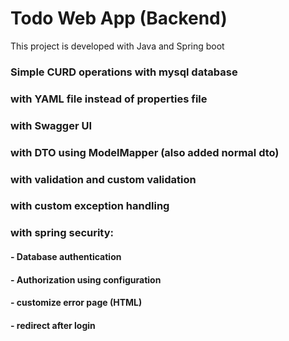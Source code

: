 # Todo Web App (Backend)
This project is developed with Java and Spring boot

### Simple CURD operations with mysql database
### with YAML file instead of properties file
### with Swagger UI 
### with DTO using ModelMapper (also added normal dto)
### with validation and custom validation
### with custom exception handling 
### with spring security:
#### - Database authentication
#### - Authorization using configuration
#### - customize error page (HTML)
#### - redirect after login

